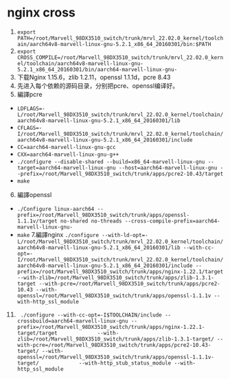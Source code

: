 # nginx cross 
1. `export PATH=/root/Marvell_98DX3510_switch/trunk/mrvl_22.02.0_kernel/toolchain/aarch64v8-marvell-linux-gnu-5.2.1_x86_64_20160301/bin:$PATH`
2. `export CROSS_COMPILE=/root/Marvell_98DX3510_switch/trunk/mrvl_22.02.0_kernel/toolchain/aarch64v8-marvell-linux-gnu-5.2.1_x86_64_20160301/bin/aarch64-marvell-linux-gnu-` 
3. 下载Nginx 1.15.6，zlib 1.2.11，openssl 1.1.1d，pcre 8.43
4. 先进入每个依赖的源码目录，分别把pcre、openssl编译好。
5. 編譯pcre
* `LDFLAGS=-L/root/Marvell_98DX3510_switch/trunk/mrvl_22.02.0_kernel/toolchain/aarch64v8-marvell-linux-gnu-5.2.1_x86_64_20160301/lib `
* `CFLAGS=-I/root/Marvell_98DX3510_switch/trunk/mrvl_22.02.0_kernel/toolchain/aarch64v8-marvell-linux-gnu-5.2.1_x86_64_20160301/include` 
* `CC=aarch64-marvell-linux-gnu-gcc` 
* `CXX=aarch64-marvell-linux-gnu-g++ `
* `./configure --disable-shared --build=x86_64-marvell-linux-gnu --target=aarch64-marvell-linux-gnu --host=aarch64-marvell-linux-gnu --prefix=/root/Marvell_98DX3510_switch/trunk/apps/pcre2-10.43/target`
* `make` 
6. 編譯openssl
* `./Configure linux-aarch64 --prefix=/root/Marvell_98DX3510_switch/trunk/apps/openssl-1.1.1v/target no-shared no-threads --cross-compile-prefix=aarch64-marvell-linux-gnu-`
* `make`
7.編譯nginx
 `./configure --with-ld-opt=-L/root/Marvell_98DX3510_switch/trunk/mrvl_22.02.0_kernel/toolchain/aarch64v8-marvell-linux-gnu-5.2.1_x86_64_20160301/lib --with-cc-opt=-I/root/Marvell_98DX3510_switch/trunk/mrvl_22.02.0_kernel/toolchain/aarch64v8-marvell-linux-gnu-5.2.1_x86_64_20160301/include --prefix=/root/Marvell_98DX3510_switch/trunk/apps/nginx-1.22.1/target --with-zlib=/root/Marvell_98DX3510_switch/trunk/apps/zlib-1.3.1-target --with-pcre=/root/Marvell_98DX3510_switch/trunk/apps/pcre2-10.43 --with-openssl=/root/Marvell_98DX3510_switch/trunk/apps/openssl-1.1.1v --with-http_ssl_module`
11.  ` ./configure --with-cc-opt=-I$TOOLCHAIN/include --crossbuild=aarch64-marvell-linux-gnu --prefix=/root/Marvell_98DX3510_switch/trunk/apps/nginx-1.22.1-target/target             --with-zlib=/root/Marvell_98DX3510_switch/trunk/apps/zlib-1.3.1-target/ --with-pcre=/root/Marvell_98DX3510_switch/trunk/apps/pcre2-10.43-target/ --with-openssl=/root/Marvell_98DX3510_switch/trunk/apps/openssl-1.1.1v-target/             --with-http_stub_status_module --with-http_ssl_module`